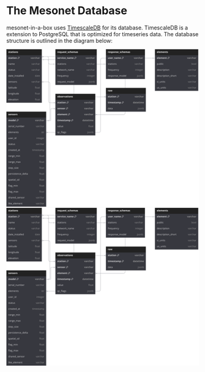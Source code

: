 # The Mesonet Database

mesonet-in-a-box uses [TimescaleDB](https://www.timescale.com/) for its database. TimescaleDB is a extension to PostgreSQL that is optimized for timeseries data. The database structure is outlined in the diagram below:

![Mesonet DB Diagram](./assets/mesonet_diagram.svg)
<img src="./assets/mesonet_diagram.svg">